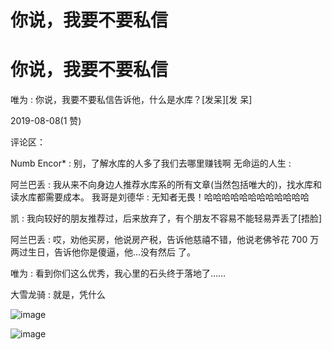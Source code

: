 # 你说，我要不要私信

# 你说，我要不要私信

唯为 : 你说，我要不要私信告诉他，什么是水库？[发呆][发 呆]

2019-08-08(1 赞)

评论区：

Numb Encor* : 别，了解水库的人多了我们去哪里赚钱啊 无命运的人生 :

阿兰巴丢 : 我从来不向身边人推荐水库系的所有文章(当然包括唯大的)，找水库和读水库都需要成本。 我哥是刘德华 : 无知者无畏！哈哈哈哈哈哈哈哈哈哈哈哈

凯 : 我向较好的朋友推荐过，后来放弃了，有个朋友不容易不能轻易弄丢了[捂脸]

阿兰巴丢 : 哎，劝他买房，他说房产税，告诉他慈禧不错，他说老佛爷花 700 万两过生日，告诉他你是傻逼，他…没有然后 了。

唯为 : 看到你们这么优秀，我心里的石头终于落地了……

大雪龙骑 : 就是，凭什么

![image](img/Image_018.png)

![image](img/Image_019.png)